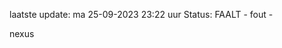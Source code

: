 laatste update: 
ma 25-09-2023 23:22   uur 
Status: FAALT - fout - 
<div class="service R">nexus</div>